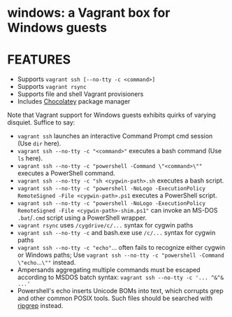 # windows: a Vagrant box for Windows guests

# FEATURES

* Supports `vagrant ssh [--no-tty -c <command>]`
* Supports `vagrant rsync`
* Supports file and shell Vagrant provisioners
* Includes [Chocolatey](https://chocolatey.org/) package manager

Note that Vagrant support for Windows guests exhibits quirks of varying disquiet. Suffice to say:

* `vagrant ssh` launches an interactive Command Prompt cmd session (Use `dir` here).
* `vagrant ssh --no-tty -c "<command>"` executes a bash command (Use `ls` here).
* `vagrant ssh --no-tty -c "powershell -Command \"<command>\""` executes a PowerShell command.
* `vagrant ssh --no-tty -c "sh <cygwin-path>.sh` executes a bash script.
* `vagrant ssh --no-tty -c "powershell -NoLogo -ExecutionPolicy RemoteSigned -File <cygwin-path>.ps1` executes a PowerShell script.
* `vagrant ssh --no-tty -c "powershell -NoLogo -ExecutionPolicy RemoteSigned -File <cygwin-path>-shim.ps1"` can invoke an MS-DOS `.bat`/`.cmd` script using a PowerShell wrapper.
* `vagrant rsync` uses `/cygdrive/c/...` syntax for cygwin paths
* `vagrant ssh --no-tty -c` and bash.exe use `/c/...` syntax for cygwin paths
* `vagrant ssh --no-tty -c "echo"`... often fails to recognize either cygwin or Windows paths; Use `vagrant ssh --no-tty -c "powershell -Command \"echo`...`\""` instead.
* Ampersands aggregating multiple commands must be escaped according to MSDOS batch syntax: `vagrant ssh --no-tty -c '... ^&^& ...'`
* Powershell's echo inserts Unicode BOMs into text, which corrupts grep and other common POSIX tools. Such files should be searched with [ripgrep](https://github.com/BurntSushi/ripgrep) instead.
